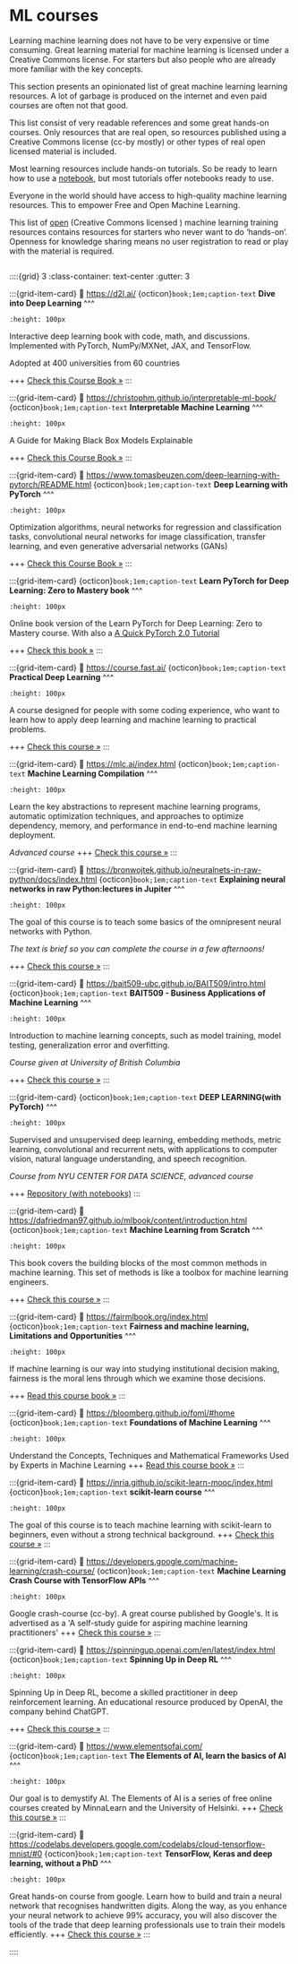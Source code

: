 # ML courses


Learning machine learning does not have to be very expensive or time consuming. Great learning material for machine learning is licensed under a Creative Commons license. For starters but also people who are already more familiar with the key concepts.

This section presents an opinionated list of great machine learning learning resources. A lot of garbage is produced on the internet and even paid courses are often not that good. 

This list consist of very readable references and some great hands-on courses. Only resources that are real open, so resources published using a Creative Commons license (cc-by mostly) or other types of real open licensed material is included.

Most learning resources include hands-on tutorials. So be ready to learn how to use a [notebook](https://nocomplexity.com/documents/jupyterlab/intro.html), but most tutorials offer notebooks ready to use.


Everyone in the world should have access to high-quality machine learning resources. This to empower Free and Open Machine Learning. 

This list of [open](http://opendefinition.org/od/2.1/en/) (Creative Commons licensed ) machine learning training resources contains resources for starters who never want to do ‘hands-on’. Openness for knowledge sharing means no user registration to read or play with the material is required.

```{tip}  **Never stop learning!**
```




::::{grid} 3
:class-container: text-center
:gutter: 3


:::{grid-item-card} 
:link: https://d2l.ai/
{octicon}`book;1em;caption-text` **Dive into Deep Learning**
^^^
```{image} https://d2l.ai/_images/front.png
:height: 100px
```
Interactive deep learning book with code, math, and discussions. Implemented with PyTorch, NumPy/MXNet, JAX, and TensorFlow.

Adopted at 400 universities from 60 countries

+++
[Check this Course Book »](https://d2l.ai/)
:::


:::{grid-item-card} 
:link: https://christophm.github.io/interpretable-ml-book/
{octicon}`book;1em;caption-text` **Interpretable Machine Learning**
^^^
```{image} https://christophm.github.io/interpretable-ml-book/images/cutout.png
:height: 100px
```
A Guide for Making Black Box Models Explainable

+++
[Check this Course Book »](https://christophm.github.io/interpretable-ml-book/)
:::



:::{grid-item-card} 
:link: https://www.tomasbeuzen.com/deep-learning-with-pytorch/README.html
{octicon}`book;1em;caption-text` **Deep Learning with PyTorch**
^^^
```{image} https://www.tomasbeuzen.com/deep-learning-with-pytorch/_images/logo.png
:height: 100px
```

Optimization algorithms, neural networks for regression and classification tasks, convolutional neural networks for image classification, transfer learning, and even generative adversarial networks (GANs)

+++
[Check this Course Book »](https://www.tomasbeuzen.com/deep-learning-with-pytorch/README.html)
:::

:::{grid-item-card}
{octicon}`book;1em;caption-text` **Learn PyTorch for Deep Learning: Zero to Mastery book**
^^^
```{image} https://raw.githubusercontent.com/mrdbourke/pytorch-deep-learning/main/images/misc-pytorch-course-launch-cover-white-text-black-background.jpg
:height: 100px
```

Online book  version of the Learn PyTorch for Deep Learning: Zero to Mastery course. With also a 
[A Quick PyTorch 2.0 Tutorial](https://www.learnpytorch.io/pytorch_2_intro/)

+++
[Check this book »](https://www.learnpytorch.io/)
:::

:::{grid-item-card}
:link: https://course.fast.ai/
{octicon}`book;1em;caption-text` **Practical Deep Learning**
^^^
```{image} https://course.fast.ai/images/imagine.png 
:height: 100px
```
A course designed for people with some coding experience, who want to learn how to apply deep learning and machine learning to practical problems. 

+++
[Check this course »](https://course.fast.ai/)
:::


:::{grid-item-card}
:link: https://mlc.ai/index.html
{octicon}`book;1em;caption-text` **Machine Learning Compilation**
^^^
```{image} https://mlc.ai/_static/mlc-logo-with-text-landscape.svg
:height: 100px
```
Learn the key abstractions to represent machine learning programs, automatic optimization techniques, and approaches to optimize dependency, memory, and performance in end-to-end machine learning deployment.

*Advanced course*
+++
[Check this course »](https://mlc.ai/index.html)
:::

:::{grid-item-card}
:link: https://bronwojtek.github.io/neuralnets-in-raw-python/docs/index.html
{octicon}`book;1em;caption-text` **Explaining neural networks in raw Python:lectures in Jupiter**
^^^
```{image} https://bronwojtek.github.io/neuralnets-in-raw-python/_static/koh.png
:height: 100px
```
The goal of this course is to teach some basics of the omnipresent neural networks with Python.

*The text is brief so you can complete the course in a few afternoons!*

+++
[Check this course »](https://bronwojtek.github.io/neuralnets-in-raw-python/docs/index.html)
:::


:::{grid-item-card}
:link: https://bait509-ubc.github.io/BAIT509/intro.html
{octicon}`book;1em;caption-text` **BAIT509 - Business Applications of Machine Learning**
^^^
```{image} https://bait509-ubc.github.io/BAIT509/_static/bait_logo.png
:height: 100px
```
Introduction to machine learning concepts, such as model training, model testing, generalization error and overfitting.

*Course given at University of British Columbia*

+++
[Check this course »](https://bait509-ubc.github.io/BAIT509/intro.html)
:::


:::{grid-item-card}
{octicon}`book;1em;caption-text` **DEEP LEARNING(with PyTorch)**
^^^
```{image} https://atcold.github.io/NYU-DLSP20/images/week05/05-3/Illustration_1D_Conv.png
:height: 100px
```
Supervised and unsupervised deep learning, embedding methods, metric learning, convolutional and recurrent nets, with applications to computer vision, natural language understanding, and speech recognition.

*Course from NYU CENTER FOR DATA SCIENCE, advanced course*

+++
[Repository (with notebooks)](https://github.com/Atcold/pytorch-Deep-Learning)
:::

:::{grid-item-card}
:link: https://dafriedman97.github.io/mlbook/content/introduction.html
{octicon}`book;1em;caption-text` **Machine Learning from Scratch**
^^^
```{image} https://dafriedman97.github.io/mlbook/_images/logo_light.png
:height: 100px
```
This book covers the building blocks of the most common methods in machine learning. This set of methods is like a toolbox for machine learning engineers.

+++
[Check this course »](https://dafriedman97.github.io/mlbook/content/introduction.html)
:::

:::{grid-item-card}
:link: https://fairmlbook.org/index.html
{octicon}`book;1em;caption-text` **Fairness and machine learning, Limitations and Opportunities**
^^^
```{image} https://fairmlbook.org/assets/causal-collider.svg
:height: 100px
```
If machine learning is our way into studying institutional decision making, fairness is the moral lens through which we examine those decisions.

+++
[Read this course book »](https://fairmlbook.org/index.html)
:::


:::{grid-item-card}
:link: https://bloomberg.github.io/foml/#home
{octicon}`book;1em;caption-text` **Foundations of Machine Learning**
^^^
```{image} https://bloomberg.github.io/foml/images/mlbanner.jpg
:height: 100px
```
Understand the Concepts, Techniques and Mathematical Frameworks Used by Experts in Machine Learning
+++
[Read this course book »](https://bloomberg.github.io/foml/#home)
:::



:::{grid-item-card}
:link: https://inria.github.io/scikit-learn-mooc/index.html
{octicon}`book;1em;caption-text` **scikit-learn course**
^^^
```{image} https://inria.github.io/scikit-learn-mooc/figures/mooc_computer.jpg
:height: 100px
```
The goal of this course is to teach machine learning with scikit-learn to beginners, even without a strong technical background. 
+++
[Check this course »](https://inria.github.io/scikit-learn-mooc/toc.html)
:::



:::{grid-item-card}
:link: https://developers.google.com/machine-learning/crash-course/
{octicon}`book;1em;caption-text` **Machine Learning Crash Course with TensorFlow APIs**
^^^
```{image} https://developers.google.com/static/machine-learning/crash-course/images/landing-icon-sliders.svg
:height: 100px
```
Google crash-course (cc-by). A great course published by Google\'s. It is advertised as a \'A
    self-study guide for aspiring machine learning practitioners\'
+++
[Check this course »](https://developers.google.com/machine-learning/crash-course/)
:::



:::{grid-item-card}
:link: https://spinningup.openai.com/en/latest/index.html
{octicon}`book;1em;caption-text` **Spinning Up in Deep RL**
^^^
```{image} https://spinningup.openai.com/en/latest/_images/spinning-up-in-rl.png
:height: 100px
```
Spinning Up in Deep RL, become a skilled practitioner in deep reinforcement learning.
An educational resource produced by OpenAI, the company behind ChatGPT.

+++
[Check this course »](https://spinningup.openai.com/en/latest/index.html)
:::


:::{grid-item-card}
:link: https://www.elementsofai.com/
{octicon}`book;1em;caption-text` **The Elements of AI, learn the basics of AI**
^^^
```{image} https://elementsofai.s3.amazonaws.com/course1-banner.svg?mtime=20190301234130&focal=none
:height: 100px
```
Our goal is to demystify AI. The Elements of AI is a series of free online courses created by MinnaLearn and the University of Helsinki. 
+++
[Check this course »](https://www.elementsofai.com/)
:::



:::{grid-item-card}
:link: https://codelabs.developers.google.com/codelabs/cloud-tensorflow-mnist/#0
{octicon}`book;1em;caption-text` **TensorFlow, Keras and deep learning, without a PhD**
^^^
```{image} https://codelabs.developers.google.com/static/codelabs/cloud-tensorflow-mnist/img/74f6fbd758bf19e6_856.png
:height: 100px
```
Great hands-on course from google. Learn how to build and train a neural network that recognises handwritten digits. Along the way, as you enhance your neural network to achieve 99% accuracy, you will also discover the tools of the trade that deep learning professionals use to train their models efficiently.
+++
[Check this course »](https://codelabs.developers.google.com/codelabs/cloud-tensorflow-mnist/#0)
:::



::::